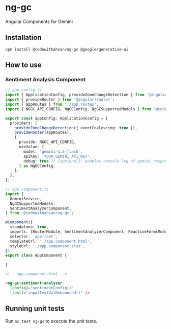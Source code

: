 # ng-gc

Angular Components for Gemini

## Installation

```shell
npm install @codewithahsan/ng-gc @google/generative-ai
```

## How to use

### Sentiment Analysis Component
```ts
// app.config.ts
import { ApplicationConfig, provideZoneChangeDetection } from '@angular/core';
import { provideRouter } from '@angular/router';
import { appRoutes } from './app.routes';
import { NGGC_API_CONFIG, NgGCConfig, NgGCSupportedModels } from '@codewithahsan/ng-gc';

export const appConfig: ApplicationConfig = {
  providers: [
    provideZoneChangeDetection({ eventCoalescing: true }),
    provideRouter(appRoutes),
    {
      provide: NGGC_API_CONFIG,
      useValue: {
        model: 'gemini-1.5-flash',
        apiKey: 'YOUR_GEMINI_API_KEY',
        debug: true // (optional): enables console log of gemini response
      } as NgGCConfig,
    },
  ],
};

```

```ts
// app.component.ts
import {
  GeminiService,
  NgGCSupportedModels,
  SentimentAnalyzerComponent,
} from '@codewithahsan/ng-gc';

@Component({
  standalone: true,
  imports: [RouterModule, SentimentAnalyzerComponent, ReactiveFormsModule],
  selector: 'app-root',
  templateUrl: './app.component.html',
  styleUrl: './app.component.scss',
}) 
export class AppComponent {

}
```

```html
<!-- app.component.html -->

<ng-gc-sentiment-analyzer
  [config]="sentimentConfig()"
  [text]="inputTextValDebounced()" />
```

## Running unit tests

Run `nx test ng-gc` to execute the unit tests.
